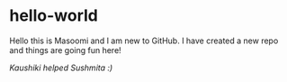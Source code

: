 # hello-world

Hello this is Masoomi and I am new to GitHub.
I have created a new repo and things are going fun here!

*Kaushiki helped Sushmita :)*

